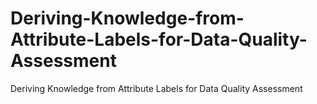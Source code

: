 # Deriving-Knowledge-from-Attribute-Labels-for-Data-Quality-Assessment
Deriving Knowledge from Attribute Labels for Data Quality Assessment
